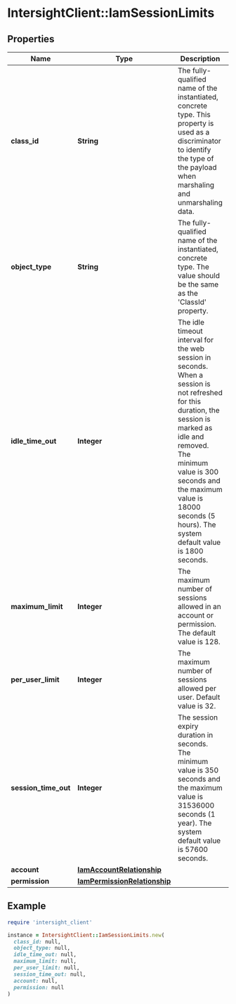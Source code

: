 # IntersightClient::IamSessionLimits

## Properties

| Name | Type | Description | Notes |
| ---- | ---- | ----------- | ----- |
| **class_id** | **String** | The fully-qualified name of the instantiated, concrete type. This property is used as a discriminator to identify the type of the payload when marshaling and unmarshaling data. | [default to &#39;iam.SessionLimits&#39;] |
| **object_type** | **String** | The fully-qualified name of the instantiated, concrete type. The value should be the same as the &#39;ClassId&#39; property. | [default to &#39;iam.SessionLimits&#39;] |
| **idle_time_out** | **Integer** | The idle timeout interval for the web session in seconds. When a session is not refreshed for this duration, the session is marked as idle and removed. The minimum value is 300 seconds and the maximum value is 18000 seconds (5 hours). The system default value is 1800 seconds. | [optional][default to 1800] |
| **maximum_limit** | **Integer** | The maximum number of sessions allowed in an account or permission. The default value is 128. | [optional][default to 128] |
| **per_user_limit** | **Integer** | The maximum number of sessions allowed per user. Default value is 32. | [optional][default to 32] |
| **session_time_out** | **Integer** | The session expiry duration in seconds. The minimum value is 350 seconds and the maximum value is 31536000 seconds (1 year). The system default value is 57600 seconds. | [optional][default to 57600] |
| **account** | [**IamAccountRelationship**](IamAccountRelationship.md) |  | [optional] |
| **permission** | [**IamPermissionRelationship**](IamPermissionRelationship.md) |  | [optional] |

## Example

```ruby
require 'intersight_client'

instance = IntersightClient::IamSessionLimits.new(
  class_id: null,
  object_type: null,
  idle_time_out: null,
  maximum_limit: null,
  per_user_limit: null,
  session_time_out: null,
  account: null,
  permission: null
)
```

